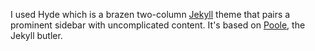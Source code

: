 
<!--![Blog screenshot](https://i.imgur.com/7WqEBbe.png) 
The blog is all about my experiences with computer science. Mostly the posts are not technical in nature and the writing style is casual.-->

I used Hyde which is a brazen two-column [Jekyll](http://jekyllrb.com) theme that pairs a prominent sidebar with uncomplicated content. It's based on [Poole](http://getpoole.com), the Jekyll butler. 
